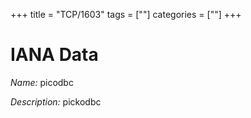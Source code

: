 +++
title = "TCP/1603"
tags = [""]
categories = [""]
+++

# IANA Data

_Name:_ picodbc

_Description:_ pickodbc

